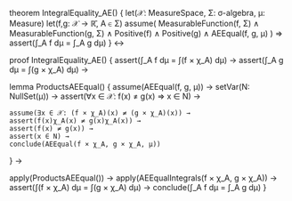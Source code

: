 theorem IntegralEquality_AE() {
  let(𝒳: MeasureSpace, Σ: σ-algebra, μ: Measure)
  let(f,g: 𝒳 → ℝ̄, A ∈ Σ)
  assume(
    MeasurableFunction(f, Σ) ∧
    MeasurableFunction(g, Σ) ∧
    Positive(f) ∧ Positive(g) ∧
    AEEqual(f, g, μ)
  ) ⇒
  assert(∫_A f dμ = ∫_A g dμ)
} ↔

proof IntegralEquality_AE() {
  assert(∫_A f dμ = ∫(f × χ_A) dμ) →
  assert(∫_A g dμ = ∫(g × χ_A) dμ) →
  
  lemma ProductsAEEqual() {
    assume(AEEqual(f, g, μ)) →
    setVar(N: NullSet(μ)) →
    assert(∀x ∈ 𝒳: f(x) ≠ g(x) ⇒ x ∈ N) →
    
    assume(∃x ∈ 𝒳: (f × χ_A)(x) ≠ (g × χ_A)(x)) →
    assert(f(x)χ_A(x) ≠ g(x)χ_A(x)) →
    assert(f(x) ≠ g(x)) →
    assert(x ∈ N) →
    conclude(AEEqual(f × χ_A, g × χ_A, μ))
  } →
  
  apply(ProductsAEEqual()) →
  apply(AEEqualIntegrals(f × χ_A, g × χ_A)) →
  assert(∫(f × χ_A) dμ = ∫(g × χ_A) dμ) →
  conclude(∫_A f dμ = ∫_A g dμ)
}
